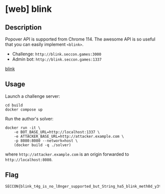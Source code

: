 # [web] blink

## Description

Popover API is supported from Chrome 114. The awesome API is so useful that you can easily implement `<blink>`.

- Challenge: `http://blink.seccon.games:3000`
- Admin bot: `http://blink.seccon.games:1337`

[blink](files/blink)

## Usage

Launch a challenge server:

```
cd build
docker compose up
```

Run the author's solver:

```
docker run -it \
    -e BOT_BASE_URL=http://localhost:1337 \
    -e ATTACKER_BASE_URL=http://attacker.example.com \
    -p 8080:8080 --network=host \
    (docker build -q ./solver)
```

where `http://attacker.example.com` is an origin forwarded to `http://localhost:8080`.

## Flag

```
SECCON{blink_t4g_is_no_l0nger_supported_but_String_ha5_blink_meth0d_y3t}
```
